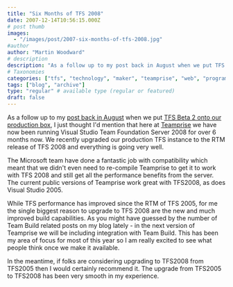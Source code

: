 ```yaml
---
title: "Six Months of TFS 2008"
date: 2007-12-14T10:56:15.000Z
# post thumb
images:
  - "/images/post/2007-six-months-of-tfs-2008.jpg"
#author
author: "Martin Woodward"
# description
description: "As a follow up to my post back in August when we put TFS Beta 2 onto our production box, I just thought I'd mention that here at Teamprise."
# Taxonomies
categories: ["tfs", "technology", "maker", "teamprise", "web", "programming", "personal"]
tags: ["blog", "archive"]
type: "regular" # available type (regular or featured)
draft: false
---
```

As a follow up to my [post back in August](http://www.woodwardweb.com/teamprise/000376.html) when we put [TFS Beta 2 onto our production box](http://www.woodwardweb.com/teamprise/000376.html), I just thought I'd mention that here at [Teamprise](http://www.teamprise.com) we have now been running Visual Studio Team Foundation Server 2008 for over 6 months now.  We recently upgraded our production TFS instance to the RTM release of TFS 2008 and everything is going very well. 

The Microsoft team have done a fantastic job with compatibility which meant that we didn't even need to re-compile Teamprise to get it to work with TFS 2008 and still get all the performance benefits from the server.  The current public versions of Teamprise work great with TFS2008, as does Visual Studio 2005. 

While TFS performance has improved since the RTM of TFS 2005, for me the single biggest reason to upgrade to TFS 2008 are the new and much improved build capabilities.  As you might have guessed by the number of Team Build related posts on my blog lately - in the next version of Teamprise we will be including integration with Team Build.  This has been my area of focus for most of this year so I am really excited to see what people think once we make it available. 

In the meantime, if folks are considering upgrading to TFS2008 from TFS2005 then I would certainly recommend it.  The upgrade from TFS2005 to TFS2008 has been very smooth in my experience.